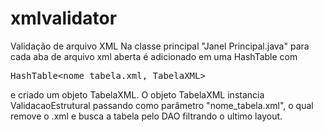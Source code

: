 ﻿xmlvalidator
============

Validação de arquivo XML
Na classe principal "Janel Principal.java" para cada aba de arquivo xml aberta é adicionado em uma HashTable com <pre>HashTable<nome_tabela.xml, TabelaXML></pre> e criado um objeto TabelaXML.
O objeto TabelaXML instancia ValidacaoEstrutural passando como parâmetro "nome_tabela.xml", o qual remove o .xml e busca a tabela pelo DAO filtrando o ultimo layout.